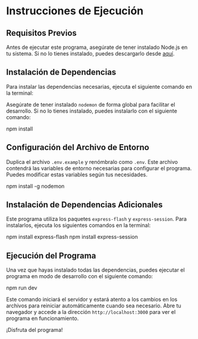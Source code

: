 # Instrucciones de Ejecución

## Requisitos Previos
Antes de ejecutar este programa, asegúrate de tener instalado Node.js en tu sistema. Si no lo tienes instalado, puedes descargarlo desde [aquí](https://nodejs.org/).

## Instalación de Dependencias
Para instalar las dependencias necesarias, ejecuta el siguiente comando en la terminal:


Asegúrate de tener instalado `nodemon` de forma global para facilitar el desarrollo. Si no lo tienes instalado, puedes instalarlo con el siguiente comando:

npm install

## Configuración del Archivo de Entorno
Duplica el archivo `.env.example` y renómbralo como `.env`. Este archivo contendrá las variables de entorno necesarias para configurar el programa. Puedes modificar estas variables según tus necesidades.

npm install -g nodemon

## Instalación de Dependencias Adicionales
Este programa utiliza los paquetes `express-flash` y `express-session`. Para instalarlos, ejecuta los siguientes comandos en la terminal:

npm install express-flash
npm install express-session

## Ejecución del Programa
Una vez que hayas instalado todas las dependencias, puedes ejecutar el programa en modo de desarrollo con el siguiente comando:

npm run dev

Este comando iniciará el servidor y estará atento a los cambios en los archivos para reiniciar automáticamente cuando sea necesario. Abre tu navegador y accede a la dirección `http://localhost:3000` para ver el programa en funcionamiento.

¡Disfruta del programa!
